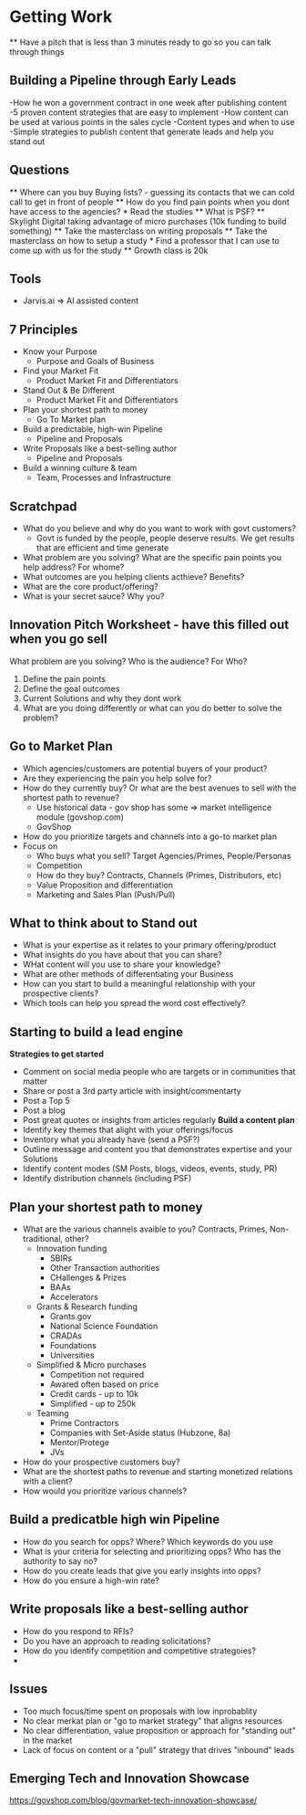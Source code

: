 # Getting Work

** Have a pitch that is less than 3 minutes ready to go so you can talk through things

## Building a Pipeline through Early Leads
-How he won a government contract in one week after publishing content
-5 proven content strategies that are easy to implement
-How content can be used at various points in the sales cycle
-Content types and when to use
-Simple strategies to publish content that generate leads and help you stand out

## Questions
** Where can you buy Buying lists? - guessing its contacts that we can cold call to get in front of people
** How do you find pain points when you dont have access to the agencies?
    * Read the studies
** What is PSF?
** Skylight Digital taking advantage of micro purchases (10k funding to build something)
** Take the masterclass on writing proposals
** Take the masterclass on how to setup a study
    * Find a professor that I can use to come up with us for the study
** Growth class is 20k

## Tools
* Jarvis.ai => AI assisted content

## 7 Principles
* Know your Purpose
    * Purpose and Goals of Business
* Find your Market Fit
    * Product Market Fit and Differentiators
* Stand Out & Be Different
    * Product Market Fit and Differentiators
* Plan your shortest path to money
    * Go To Market plan
* Build a predictable, high-win Pipeline
    * Pipeline and Proposals
* Write Proposals like a best-selling author
    * Pipeline and Proposals
* Build a winning culture & team
    * Team, Processes and Infrastructure

## Scratchpad
* What do you believe and why do you want to work with govt customers?
    * Govt is funded by the people, people deserve results.  We get results that are efficient and time generate
* What problem are you solving? What are the specific pain points you help address? For whome?
* What outcomes are you helping clients acthieve? Benefits?
* What are the core product/offering?
* What is your secret sauce? Why you?

## Innovation Pitch Worksheet - have this filled out when you go sell
What problem are you solving? 
Who is the audience? For Who?
1) Define the pain points
2) Define the goal outcomes
3) Current Solutions and why they dont work
4) What are you doing differently or what can you do better to solve the problem?

## Go to Market Plan
* Which agencies/customers are potential buyers of your product?
* Are they experiencing the pain you help solve for?
* How do they currently buy? Or what are the best avenues to sell with the shortest path to revenue?
    * Use historical data - gov shop has some => market intelligence module (govshop.com)
    * GovShop
* How do you prioritize targets and channels into a go-to market plan
* Focus on
    * Who buys what you sell? Target Agencies/Primes,  People/Personas
    * Competition
    * How do they buy? Contracts, Channels (Primes, Distributors, etc)
    * Value Proposition and differentiation
    * Marketing and Sales Plan (Push/Pull)

## What to think about to Stand out 
* What is your expertise as it relates to your primary offering/product
* What insights do you have about that you can share?
* WHat content will you use to share your knowledge?
* What are other methods of differentiating your Business
* How can you start to build a meaningful relationship with your prospective clients?
* Which tools can help you spread the word cost effectively?

## Starting to build a lead engine
**Strategies to get started**
* Comment on social media people who are targets or in communities that matter
* Share or post a 3rd party article with insight/commentarty
* Post a Top 5
* Post a blog
* Post great quotes or insights from articles regularly
**Build a content plan**
* Identify key themes that alight with your offerings/focus
* Inventory what you already have (send a PSF?)
* Outline message and content you that demonstrates expertise and your Solutions
* Identify content modes (SM Posts, blogs, videos, events, study, PR)
* Identify distribution channels (including PSF)

## Plan your shortest path to money
* What are the various channels avaible to you? Contracts, Primes, Non-traditional, other?
    * Innovation funding
        * SBIRs
        * Other Transaction authorities
        * CHallenges & Prizes
        * BAAs
        * Accelerators
    * Grants & Research funding
        * Grants.gov
        * National Science Foundation
        * CRADAs
        * Foundations
        * Universities
    * Simplified & Micro purchases
        * Competition not required
        * Awared often based on price
        * Credit cards - up to 10k
        * Simplified - up to 250k
    * Teaming 
        * Prime Contractors
        * Companies with Set-Aside status (Hubzone, 8a)
        * Mentor/Protege
        * JVs
* How do your prospective customers buy?
* What are the shortest paths to revenue and starting monetized relations with a client?
* How would you prioritize various channels?

## Build a predicatble high win Pipeline
* How do you search for opps? Where? Which keywords do you use
* What is your criteria for selecting and prioritizing opps? Who has the authority to say no?
* How do you create leads that give you early insights into opps?
* How do you ensure a high-win rate?

## Write proposals like a best-selling author
* How do you respond to RFIs?
* Do you have an approach to reading solicitations?
* How do you identify competition and competitive strategoies?
* 

## Issues 
* Too much focus/time spent on proposals with low inprobablity
* No clear merkat plan or "go to market strategy" that aligns resources
* No clear differentiation, value proposition or approach for "standing out" in the market
* Lack of focus on content or a "pull" strategy that drives "inbound" leads

## Emerging Tech and Innovation Showcase
https://govshop.com/blog/govmarket-tech-innovation-showcase/